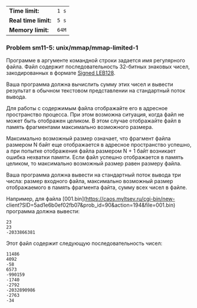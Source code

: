 |                      |       |
|----------------------|-------|
| **Time limit:**      | `1 s` |
| **Real time limit:** | `5 s` |
| **Memory limit:**    | `64M` |


### Problem sm11-5: unix/mmap/mmap-limited-1

Программе в аргументе командной строки задается имя регулярного файла. Файл содержит
последовательность 32-битных знаковых чисел, закодированных в формате [Signed
LEB128](https://en.wikipedia.org/wiki/LEB128).

Ваша программа должна вычислить сумму этих чисел и вывести результат в обычном текстовом
представлении на стандартный поток вывода.

Для работы с содержимым файла отображайте его в адресное пространство процесса. При этом возможна
ситуация, когда файл не может быть отображен целиком. В этом случае отображайте файл в память
фрагментами максимально возможного размера.

Максимально возможный размер означает, что фрагмент файла размером N байт еще отображается в
адресное пространство успешно, а при попытке отображения файла размером N + 1 байт возникает ошибка
нехватки памяти. Если файл успешно отображается в память целиком, то максимально возможный размер
равен размеру файла.

Ваша программа должна вывести на стандартный поток вывода три числа: размер входного файла,
максимально возможный размер отображаемого в память фрагмента файта, сумму всех чисел в файле.

Например, для файла [001.bin](https://caos.myltsev.ru/cgi-bin/new-
client?SID=5ad1e6b0ef02fb07&prob_id=90&action=194&file=001.bin) программа должна вывести:

    
    
    23
    23
    -2033866381

Этот файл содержит следующую последовательность чисел:

    
    
    11486
    4092
    -58
    6573
    -990159
    -1740
    -2792
    -2032890986
    -2763
    -34

